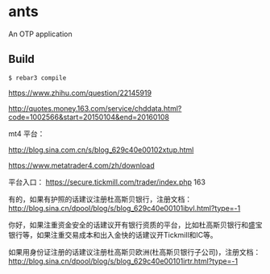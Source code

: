 ants
=====

An OTP application

Build
-----

    $ rebar3 compile


https://www.zhihu.com/question/22145919

http://quotes.money.163.com/service/chddata.html?code=1002566&start=20150104&end=20160108



mt4 平台：

http://blog.sina.com.cn/s/blog_629c40e00102xtup.html

https://www.metatrader4.com/zh/download

平台入口：
https://secure.tickmill.com/trader/index.php
163


有的，如果有护照的话建议注册杜高斯贝银行，注册文档： http://blog.sina.cn/dpool/blog/s/blog_629c40e00101ibvl.html?type=-1

你好，如果注重资金安全的话建议开有银行资质的平台，比如杜高斯贝银行和盛宝银行等，如果注重交易成本和出入金快的话建议开Tickmill和IC等。

如果用身份证注册的话建议注册杜高斯贝欧洲(杜高斯贝银行子公司)，注册文档： http://blog.sina.cn/dpool/blog/s/blog_629c40e00101irtr.html?type=-1
